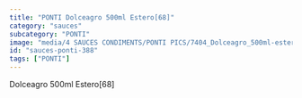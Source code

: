 ```yaml
---
title: "PONTI Dolceagro 500ml Estero[68]"
category: "sauces"
subcategory: "PONTI"
image: "media/4 SAUCES CONDIMENTS/PONTI PICS/7404_Dolceagro_500ml-estero[68].png"
id: "sauces-ponti-388"
tags: ["PONTI"]
---
```


Dolceagro 500ml Estero[68]
